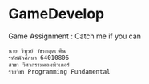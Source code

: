 # GameDevelop
Game Assignment :  Catch me if you can
```
นาย วิฑูรย์ วัชรกฤตเวคิน
รหัสนักศึกษา 64010806
สาขา วิศวกรรมคอมพิวเตอร์
รายวิชา Programming Fundamental
```
